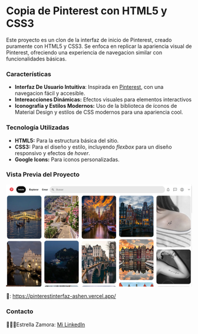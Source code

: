 # Copia de Pinterest con HTML5 y CSS3

Este proyecto es un clon de la interfaz de inicio de Pinterest, creado puramente con HTML5 y CSS3. Se enfoca en replicar la apariencia visual de Pinterest, ofreciendo una experiencia de navegacion similar con funcionalidades básicas.

### Características 
+ **Interfaz De Usuario Intuitiva**: Inspirada en [Pinterest](https://www.pinterest.es/), con una navegacion fácil y accesible.
+ **Intereacciones Dinámicas:** Efectos visuales para elementos interactivos
+ **Iconografía y Estilos Modernos:** Uso de la biblioteca de íconos de Material Design y estilos de CSS modernos para una apariencia cool.

### Tecnología Utilizadas 
+ **HTML5:** Para la estructura básica del sitio. 
+ **CSS3:** Para el diseño y estilo, incluyendo _flexbox_ para un diseño responsivo y efectos de _hover_. 
+ **Google Icons:** Para iconos personalizadas.

### Vista Previa del Proyecto
![Demo](/imagenes/vistaprevia.png)

🔗: https://pinterestinterfaz-ashen.vercel.app/

### Contacto 
👩‍🔬🧫Estrella Zamora: [Mi LinkedIn](www.linkedin.com/in/estrella-zamora-beza)

